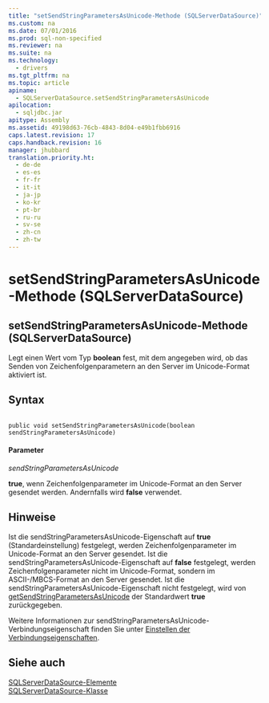 ```yaml
---
title: "setSendStringParametersAsUnicode-Methode (SQLServerDataSource)"
ms.custom: na
ms.date: 07/01/2016
ms.prod: sql-non-specified
ms.reviewer: na
ms.suite: na
ms.technology: 
  - drivers
ms.tgt_pltfrm: na
ms.topic: article
apiname: 
  - SQLServerDataSource.setSendStringParametersAsUnicode
apilocation: 
  - sqljdbc.jar
apitype: Assembly
ms.assetid: 49198d63-76cb-4843-8d04-e49b1fbb6916
caps.latest.revision: 17
caps.handback.revision: 16
manager: jhubbard
translation.priority.ht: 
  - de-de
  - es-es
  - fr-fr
  - it-it
  - ja-jp
  - ko-kr
  - pt-br
  - ru-ru
  - sv-se
  - zh-cn
  - zh-tw
---
```

# setSendStringParametersAsUnicode-Methode (SQLServerDataSource)
    
## setSendStringParametersAsUnicode\-Methode \(SQLServerDataSource\)  
 Legt einen Wert vom Typ **boolean** fest, mit dem angegeben wird, ob das Senden von Zeichenfolgenparametern an den Server im Unicode\-Format aktiviert ist.  
  
## Syntax  
  
```  
  
public void setSendStringParametersAsUnicode(boolean sendStringParametersAsUnicode)  
```  
  
#### Parameter  
 *sendStringParametersAsUnicode*  
  
 **true**, wenn Zeichenfolgenparameter im Unicode\-Format an den Server gesendet werden. Andernfalls wird **false** verwendet.  
  
## Hinweise  
 Ist die sendStringParametersAsUnicode\-Eigenschaft auf **true** \(Standardeinstellung\) festgelegt, werden Zeichenfolgenparameter im Unicode\-Format an den Server gesendet. Ist die sendStringParametersAsUnicode\-Eigenschaft auf **false** festgelegt, werden Zeichenfolgenparameter nicht im Unicode\-Format, sondern im ASCII\-\/MBCS\-Format an den Server gesendet. Ist die sendStringParametersAsUnicode\-Eigenschaft nicht festgelegt, wird von [getSendStringParametersAsUnicode](../content/getSendStringParametersAsUnicode-Method--SQLServerDataSource-.md) der Standardwert **true** zurückgegeben.  
  
 Weitere Informationen zur sendStringParametersAsUnicode\-Verbindungseigenschaft finden Sie unter [Einstellen der Verbindungseigenschaften](../content/Setting-the-Connection-Properties.md).  
  
## Siehe auch  
 [SQLServerDataSource-Elemente](../content/SQLServerDataSource-Members.md)   
 [SQLServerDataSource-Klasse](../content/SQLServerDataSource-Class.md)  
  
  